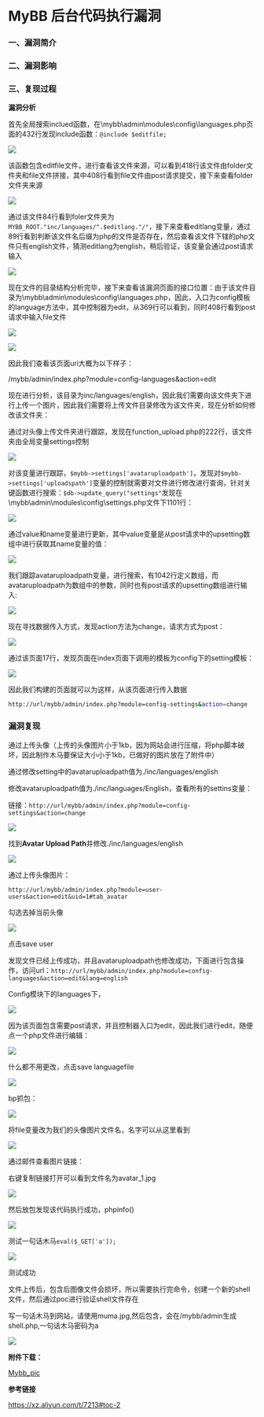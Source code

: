 # MyBB 后台代码执行漏洞

### 一、漏洞简介

### 二、漏洞影响

### 三、复现过程

**漏洞分析**

首先全局搜索inclued函数，在\mybb\admin\modules\config\languages.php页面的432行发现include函数：`@include $editfile;`

![](images/15891938340279.png)


该函数包含editfile文件，进行查看该文件来源，可以看到418行该文件由folder文件夹和file文件拼接，其中408行看到file文件由post请求提交，接下来查看folder文件夹来源

![](images/15891938398813.png)


通过该文件84行看到foler文件夹为`MYBB_ROOT."inc/languages/".$editlang."/"`，接下来查看editlang变量，通过89行看到判断该文件名后缀为php的文件是否存在，然后查看该文件下辖的php文件只有english文件，猜测editlang为english，稍后验证，该变量会通过post请求输入

![](images/15891938521341.png)


现在文件的目录结构分析完毕，接下来查看该漏洞页面的接口位置：由于该文件目录为\mybb\admin\modules\config\languages.php，因此，入口为config模板的language方法中，其中控制器为edit，从369行可以看到，同时408行看到post请求中输入file文件

![](images/15891938591053.png)


![](images/15891938619438.png)


因此我们查看该页面uri大概为以下样子：

/mybb/admin/index.php?module=config-languages&action=edit

现在进行分析，该目录为inc/languages/english，因此我们需要向该文件夹下进行上传一个图片，因此我们需要将上传文件目录修改为该文件夹，现在分析如何修改该文件夹：

通过对头像上传文件夹进行跟踪，发现在function_upload.php的222行，该文件夹由全局变量settings控制

![](images/15891938753032.png)


对该变量进行跟踪，`$mybb->settings['avataruploadpath']`，发现对`$mybb->settings['uploadspath']`变量的控制就需要对文件进行修改进行查询，针对关键函数进行搜索：`$db->update_query("settings"`发现在\mybb\admin\modules\config\settings.php文件下1101行：

![](images/15891938987094.png)


通过value和name变量进行更新，其中value变量是从post请求中的upsetting数组中进行获取其name变量的值：

![](images/15891939060804.png)


我们跟踪avataruploadpath变量，进行搜索，有1042行定义数组，而avataruploadpath为数组中的参数，同时也有post请求的upsetting数组进行输入:

![](images/15891939124988.png)


现在寻找数据传入方式，发现action方法为change，请求方式为post：

![](images/15891939185866.png)


通过该页面17行，发现页面在index页面下调用的模板为config下的setting模板：

![](images/15891939272979.png)


因此我们构建的页面就可以为这样，从该页面进行传入数据


```bash
http://url/mybb/admin/index.php?module=config-settings&action=change
```

### 漏洞复现

通过上传头像（上传的头像图片小于1kb，因为网站会进行压缩，将php脚本破坏，因此制作木马要保证大小小于1kb，已做好的图片放在了附件中）

通过修改setting中的avataruploadpath值为./inc/languages/english

修改avataruploadpath值为./inc/languages/English，查看所有的settins变量：

链接：`http://url/mybb/admin/index.php?module=config-settings&action=change`

![](images/15891940378338.png)


找到**Avatar Upload Path**并修改./inc/languages/english

![](images/15891940461340.png)


通过上传头像图片：

`http://url/mybb/admin/index.php?module=user-users&action=edit&uid=1#tab_avatar`

勾选去掉当前头像

![](images/15891940619698.png)


点击save user

发现文件已经上传成功，并且avataruploadpath也修改成功，下面进行包含操作，访问url：`http://url/mybb/admin/index.php?module=config-languages&action=edit&lang=english`

Config模块下的languages下，

![](images/15891940800992.png)


因为该页面包含需要post请求，并且控制器入口为edit，因此我们进行edit，随便点一个php文件进行编辑：

![](images/15891940869557.png)


什么都不用更改，点击save languagefile

![](images/15891940934139.png)


bp抓包：

![](images/15891940993722.png)


将file变量改为我们的头像图片文件名，名字可以从这里看到

![](images/15891941054879.png)


通过邮件查看图片链接：

右键复制链接打开可以看到文件名为avatar_1.jpg

![](images/15891941155584.png)


然后放包发现该代码执行成功，phpinfo()

![](images/15891941222660.png)


测试一句话木马`eval($_GET['a']);`

![](images/15891941318679.png)


测试成功

文件上传后，包含后图像文件会损坏，所以需要执行完命令，创建一个新的shell文件，然后通过poc进行验证shell文件存在

写一句话木马到网站，请使用muma.jpg,然后包含，会在/mybb/admin生成shell.php,一句话木马密码为a

![](images/15891941463976.png)


**附件下载：**

[Mybb_pic](file/Mybb_pic.7z)

**参考链接**

https://xz.aliyun.com/t/7213#toc-2